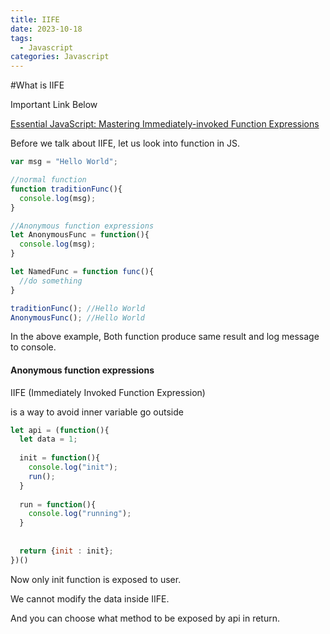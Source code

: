 ```yaml
---
title: IIFE
date: 2023-10-18
tags:
  - Javascript
categories: Javascript
---
```


#What is IIFE



Important Link Below

<a href = "https://medium.com/@vvkchandra/essential-javascript-mastering-immediately-invoked-function-expressions-67791338ddc6">[Essential JavaScript: Mastering Immediately-invoked Function Expressions](https://medium.com/@vvkchandra/essential-javascript-mastering-immediately-invoked-function-expressions-67791338ddc6)</a>


Before we talk about IIFE, let us look into function in JS.


```js
var msg = "Hello World";

//normal function
function traditionFunc(){
  console.log(msg);
}

//Anonymous function expressions
let AnonymousFunc = function(){
  console.log(msg);
}

let NamedFunc = function func(){
  //do something
}

traditionFunc(); //Hello World
AnonymousFunc(); //Hello World

```

In the above example, Both function produce same result and log message to console.

<h4>Anonymous function expressions</h4>

















IIFE (Immediately Invoked Function Expression)

is a way to avoid inner variable go outside



```js
let api = (function(){
  let data = 1;
  
  init = function(){
    console.log("init");
    run();
  }
  
  run = function(){
    console.log("running");
  }
  
  
  return {init : init};
})()

```

Now only init function is exposed to user.

We cannot modify the data inside IIFE.

And you can choose what method to be exposed by api in return.



